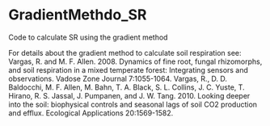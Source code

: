 # GradientMethdo_SR
Code to calculate SR using the gradient method

For details about the gradient method to calculate soil respiration see:
Vargas, R. and M. F. Allen. 2008. Dynamics of fine root, fungal rhizomorphs, and soil respiration in a mixed temperate forest: Integrating sensors and observations. Vadose Zone Journal 7:1055-1064.
Vargas, R., D. D. Baldocchi, M. F. Allen, M. Bahn, T. A. Black, S. L. Collins, J. C. Yuste, T. Hirano, R. S. Jassal, J. Pumpanen, and J. W. Tang. 2010. Looking deeper into the soil: biophysical controls and seasonal lags of soil CO2 production and efflux. Ecological Applications 20:1569-1582.
